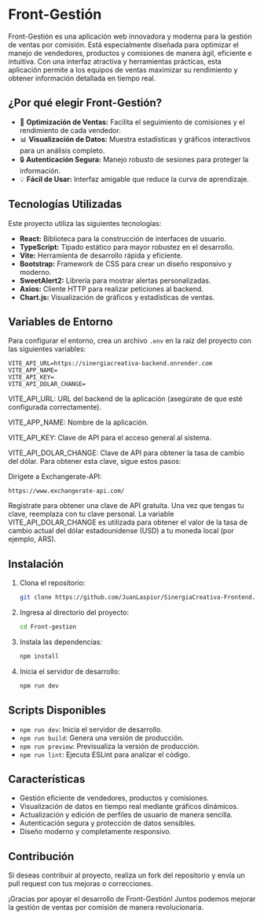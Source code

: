 # Front-Gestión

Front-Gestión es una aplicación web innovadora y moderna para la gestión de ventas por comisión. Está especialmente diseñada para optimizar el manejo de vendedores, productos y comisiones de manera ágil, eficiente e intuitiva. Con una interfaz atractiva y herramientas prácticas, esta aplicación permite a los equipos de ventas maximizar su rendimiento y obtener información detallada en tiempo real.

## ¿Por qué elegir Front-Gestión?

- 🌟 **Optimización de Ventas:** Facilita el seguimiento de comisiones y el rendimiento de cada vendedor.
- 📊 **Visualización de Datos:** Muestra estadísticas y gráficos interactivos para un análisis completo.
- 🔒 **Autenticación Segura:** Manejo robusto de sesiones para proteger la información.
- 💡 **Fácil de Usar:** Interfaz amigable que reduce la curva de aprendizaje.

## Tecnologías Utilizadas

Este proyecto utiliza las siguientes tecnologías:

- **React:** Biblioteca para la construcción de interfaces de usuario.
- **TypeScript:** Tipado estático para mayor robustez en el desarrollo.
- **Vite:** Herramienta de desarrollo rápida y eficiente.
- **Bootstrap:** Framework de CSS para crear un diseño responsivo y moderno.
- **SweetAlert2:** Librería para mostrar alertas personalizadas.
- **Axios:** Cliente HTTP para realizar peticiones al backend.
- **Chart.js:** Visualización de gráficos y estadísticas de ventas.

## Variables de Entorno

Para configurar el entorno, crea un archivo `.env` en la raíz del proyecto con las siguientes variables:

```
VITE_API_URL=https://sinergiacreativa-backend.onrender.com
VITE_APP_NAME=
VITE_API_KEY=
VITE_API_DOLAR_CHANGE=
```
VITE_API_URL: URL del backend de la aplicación (asegúrate de que esté configurada correctamente).

VITE_APP_NAME: Nombre de la aplicación.

VITE_API_KEY: Clave de API para el acceso general al sistema.

VITE_API_DOLAR_CHANGE: Clave de API para obtener la tasa de cambio del dólar. Para obtener esta clave, sigue estos pasos:

Dirígete a Exchangerate-API:
```
https://www.exchangerate-api.com/
```
Regístrate para obtener una clave de API gratuita.
Una vez que tengas tu clave, reemplaza  con tu clave personal.
La variable VITE_API_DOLAR_CHANGE es utilizada para obtener el valor de la tasa de cambio actual del dólar estadounidense (USD) a tu moneda local (por ejemplo, ARS).

## Instalación

1. Clona el repositorio:
   ```bash
   git clone https://github.com/JuanLaspiur/SinergiaCreativa-Frontend.git
   ```

2. Ingresa al directorio del proyecto:
   ```bash
   cd Front-gestion
   ```

3. Instala las dependencias:
   ```bash
   npm install
   ```

4. Inicia el servidor de desarrollo:
   ```bash
   npm run dev
   ```

## Scripts Disponibles

- `npm run dev`: Inicia el servidor de desarrollo.
- `npm run build`: Genera una versión de producción.
- `npm run preview`: Previsualiza la versión de producción.
- `npm run lint`: Ejecuta ESLint para analizar el código.

## Características

- Gestión eficiente de vendedores, productos y comisiones.
- Visualización de datos en tiempo real mediante gráficos dinámicos.
- Actualización y edición de perfiles de usuario de manera sencilla.
- Autenticación segura y protección de datos sensibles.
- Diseño moderno y completamente responsivo.

## Contribución

Si deseas contribuir al proyecto, realiza un fork del repositorio y envía un pull request con tus mejoras o correcciones.

¡Gracias por apoyar el desarrollo de Front-Gestión! Juntos podemos mejorar la gestión de ventas por comisión de manera revolucionaria.

